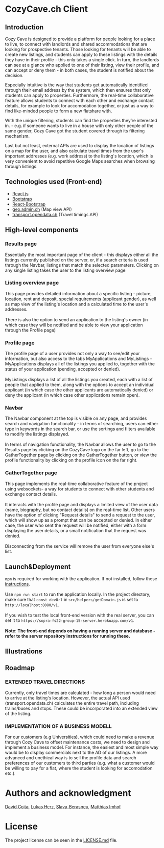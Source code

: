# CozyCave.ch Client
## Introduction

Cozy Cave is designed to provide a platform for people looking for a place to live, to connect with landlords and shared accommodations that are looking for prospective tenants. Those looking for tenants will be able to create new listings, and students can apply to these listings with the details they have in their profile - this only takes a single click. In turn, the landlords can see at a glance who applied to one of their listing, view their profile, and can accept or deny them - in both cases, the student is notified about the decision. 

Especially intuitive is the way that students get automatically identified through their email address by the system, which then ensures that only students can apply to properties. Furthermore, the real-time collaborative feature allows students to connect with each other and exchange contact details, for example to look for accomodation together, or just as a way to find like-minded people to form a new flatshare with.

With the unique filtering, students can find the properties they’re interested in. - e.g. if someone wants to live in a house with only other people of the same gender, Cozy Cave got the student covered through its filtering mechanism.

Last but not least, external APIs are used to display the location of listings on a map for the user, and also calculate travel times from the user's important addresses (e.g. work address) to the listing's location, which is very convenient to avoid repetitive Google Maps searches when browsing through listings.

## Technologies used (Front-end)
* [React.js](https://reactjs.org/)
* [Bootstrap](https://getbootstrap.com/)
* [React-Bootstrap](https://react-bootstrap.github.io/)
* [geo.admin.ch](https://api3.geo.admin.ch/) (Map view API) 
* [transport.opendata.ch](https://transport.opendata.ch/docs.html) (Travel timings API)

## High-level components
### Results page
Essentially the most important page of the client - this displays either all the listings currently published on the server, or, if a search criteria is used through the Navbar, listings that match the selected parameters. Clicking on any single listing takes the user to the listing overview page
### Listing overview page
This page provides detailed information about a specific listing - picture, location, rent and deposit, special requirements (applicant gender), as well as map view of the listing's location and a calculated time to the user's addresses.<br><br> 
There is also the option to send an application to the listing's owner (in which case they will be notified and be able to view your application through the Profile page)

### Profile page
The profile page of a user provides not only a way to see/edit your information, but also access to the tabs MyApplications and MyListings - MyApplications displays all of the listings you applied to, together with the status of your application (pending, accepted or denied).<br><br>
MyListings displays a list of all the listings you created, each with a list of people that applied to them, along with the options to accept an individual applicant (in which case the other applicants are automatically denied) or deny the applicant (in which case other applications remain open).
### Navbar
The Navbar component at the top is visible on any page, and provides search and navigation functionality - in terms of searching, users can either type in keywords in the search bar, or use the sortings and filters available to modify the listings displayed. <br><br>
In terms of navigation functionality, the Navbar allows the user to go to the Results page by clicking on the CozyCave logo on the far left, go to the GatherTogether page by clicking on the GatherTogether button, or view the profile functionality by clicking on the profile icon on the far right.

### GatherTogether page
This page implements the real-time collaborative feature of the project using websockets- a way for students to connect with other students and exchange contact details.<br><br>
It interacts with the profile page and displays a limited view of the user data (name, biography, but no contact details) on the real-time list. Other users have the option of clicking "Request details" to send a request to the user, which will show up as a prompt that can be accepted or denied.
In either case, the user who sent the request will be notified, either with a form displaying the user details, or a small notification that the request was denied. <br><br>
Disconnecting from the service will remove the user from everyone else's list. 

## Launch&Deployment
`npm` is required for working with the application. If not installed, follow these [instructions](https://phoenixnap.com/kb/install-node-js-npm-on-windows). <br><br>
Use `npm run start` to run the application locally. In the project directory, make sure that `const devUrl` in `src/helpers/getDomain.js` is set to `http://localhost:8080/v1`. <br><br>
If you wish to test the local front-end version with the real server, you can set it to `https://sopra-fs22-group-15-server.herokuapp.com/v1`.<br><br>
**Note: The front-end depends on having a running server and database - refer to the server repository instructions for running these.**

## Illustrations

## Roadmap
### EXTENDED TRAVEL DIRECTIONS

Currently, only travel times are calculated - how long a person would need to arrive at the listing's location. However, the actual API used (transport.opendata.ch) calculates the entire travel path, including trains/buses and stops. These could be incorporated into an extended view of the listing.

### IMPLEMENTATION OF A BUSINESS MODELL

For our customers (e.g Universities), which could need to make a revenue through Cozy Cave to offset maintenance costs, we need to design and implement a business model. For instance, the easiest and most simple way would be to display commercials next to the AD of our listings. A more advanced and unethical way is to sell the profile data and search preferences of our customers to third parties (e.g. what a customer would be willing to pay for a flat, where the student is looking for accomodation etc.).

# Authors and acknowledgment

[David Coita](https://github.com/davidcoita), [Lukas Herz](https://github.com/lukasherz),  [Slava-Berasneu](https://github.com/Slava-Berasneu), [Matthias Imhof](https://github.com/matthias-imhof)

# License

The project license can be seen in the [LICENSE.md](LICENSE.md) file.